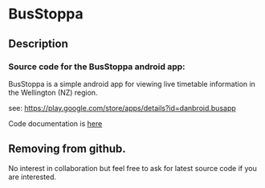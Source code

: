 # BusStoppa 

## Description 

### Source code for the BusStoppa android app:

BusStoppa is a simple android app for viewing live timetable information in the Wellington (NZ) region.

see: https://play.google.com/store/apps/details?id=danbroid.busapp

Code documentation is [here](docs/busstoppa/)

## Removing from github.

No interest in collaboration but feel free to ask for latest source code if you are interested.



